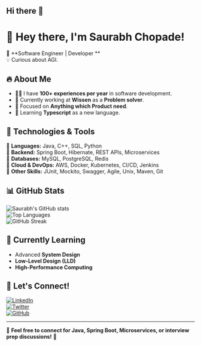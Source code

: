## Hi there 👋

# 👋 Hey there, I'm Saurabh Chopade! 

🚀 **Software Engineer | Developer **  
💡 Curious about AGI.

## 🔥 About Me
- 👨‍💻 I have **100+ experiences per year** in software development.
- 💼 Currently working at **Wissen** as a **Problem solver**.
- 🎯 Focused on **Anything which Product need**.
- 📖 Learning **Typescript** as a new language.

## 🚀 Technologies & Tools
🔹 **Languages:** Java, C++, SQL, Python  
🔹 **Backend:** Spring Boot, Hibernate, REST APIs, Microservices  
🔹 **Databases:** MySQL, PostgreSQL, Redis  
🔹 **Cloud & DevOps:** AWS, Docker, Kubernetes, CI/CD, Jenkins  
🔹 **Other Skills:** JUnit, Mockito, Swagger, Agile, Unix, Maven, Git  

## 📊 GitHub Stats
![Saurabh's GitHub stats](https://github-readme-stats.vercel.app/api?username=saurabhchopade&show_icons=true&theme=dark)  
![Top Languages](https://github-readme-stats.vercel.app/api/top-langs/?username=saurabhchopade&layout=compact&theme=dark)  
![GitHub Streak](https://github-readme-streak-stats.herokuapp.com/?user=saurabhchopade&theme=dark)  

## 🌱 Currently Learning
- Advanced **System Design**  
- **Low-Level Design (LLD)**  
- **High-Performance Computing**  

## 🤝 Let's Connect!
[![LinkedIn](https://img.shields.io/badge/LinkedIn-blue?style=for-the-badge&logo=linkedin)](https://www.linkedin.com/in/saurabhchopade/)  
[![Twitter](https://img.shields.io/badge/Twitter-blue?style=for-the-badge&logo=twitter)](https://twitter.com/saurabhchopade)  
[![GitHub](https://img.shields.io/badge/GitHub-black?style=for-the-badge&logo=github)](https://github.com/saurabhchopade)  

---

💬 **Feel free to connect for Java, Spring Boot, Microservices, or interview prep discussions!** 🚀
